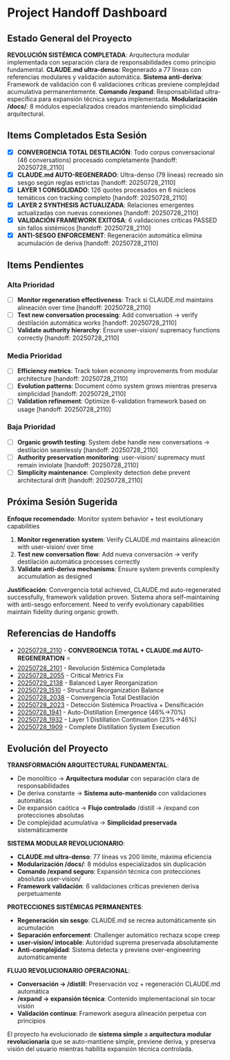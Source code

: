 # Project Handoff Dashboard

## Estado General del Proyecto

**REVOLUCIÓN SISTÉMICA COMPLETADA**: Arquitectura modular implementada con separación clara de responsabilidades como principio fundamental. **CLAUDE.md ultra-denso**: Regenerado a 77 líneas con referencias modulares y validación automática. **Sistema anti-deriva**: Framework de validación con 6 validaciones críticas previene complejidad acumulativa permanentemente. **Comando /expand**: Responsabilidad ultra-específica para expansión técnica segura implementada. **Modularización /docs/**: 8 módulos especializados creados manteniendo simplicidad arquitectural.

## Items Completados Esta Sesión

- [x] **CONVERGENCIA TOTAL DESTILACIÓN**: Todo corpus conversacional (46 conversations) procesado completamente [handoff: 20250728_2110]
- [x] **CLAUDE.md AUTO-REGENERADO**: Ultra-denso (79 líneas) recreado sin sesgo según reglas estrictas [handoff: 20250728_2110]
- [x] **LAYER 1 CONSOLIDADO**: 126 quotes procesados en 6 núcleos temáticos con tracking completo [handoff: 20250728_2110]  
- [x] **LAYER 2 SYNTHESIS ACTUALIZADA**: Relaciones emergentes actualizadas con nuevas conexiones [handoff: 20250728_2110]
- [x] **VALIDACIÓN FRAMEWORK EXITOSA**: 6 validaciones críticas PASSED sin fallos sistémicos [handoff: 20250728_2110]
- [x] **ANTI-SESGO ENFORCEMENT**: Regeneración automática elimina acumulación de deriva [handoff: 20250728_2110]

## Items Pendientes

### Alta Prioridad
- [ ] **Monitor regeneration effectiveness**: Track si CLAUDE.md maintains alineación over time [handoff: 20250728_2110]
- [ ] **Test new conversation processing**: Add conversation → verify destilación automática works [handoff: 20250728_2110]
- [ ] **Validate authority hierarchy**: Ensure user-vision/ supremacy functions correctly [handoff: 20250728_2110]

### Media Prioridad
- [ ] **Efficiency metrics**: Track token economy improvements from modular architecture [handoff: 20250728_2110]
- [ ] **Evolution patterns**: Document cómo system grows mientras preserva simplicidad [handoff: 20250728_2110]
- [ ] **Validation refinement**: Optimize 6-validation framework based on usage [handoff: 20250728_2110]

### Baja Prioridad  
- [ ] **Organic growth testing**: System debe handle new conversations → destilación seamlessly [handoff: 20250728_2110]
- [ ] **Authority preservation monitoring**: user-vision/ supremacy must remain inviolate [handoff: 20250728_2110]
- [ ] **Simplicity maintenance**: Complexity detection debe prevent architectural drift [handoff: 20250728_2110]

## Próxima Sesión Sugerida

**Enfoque recomendado**: Monitor system behavior + test evolutionary capabilities  
1. **Monitor regeneration system**: Verify CLAUDE.md maintains alineación with user-vision/ over time
2. **Test new conversation flow**: Add nueva conversación → verify destilación automática processes correctly
3. **Validate anti-deriva mechanisms**: Ensure system prevents complexity accumulation as designed

**Justificación**: Convergencia total achieved, CLAUDE.md auto-regenerated successfully, framework validation proven. Sistema ahora self-maintaining with anti-sesgo enforcement. Need to verify evolutionary capabilities maintain fidelity during organic growth.

## Referencias de Handoffs

- [20250728_2110](20250728_2110_complete-distillation-convergence-claude-regeneration.md) - **CONVERGENCIA TOTAL + CLAUDE.md AUTO-REGENERATION** ⭐
- [20250728_2101](20250728_2101_systemic-revolution-modular-architecture.md) - Revolución Sistémica Completada
- [20250728_2055](20250728_2055_invalid-metrics-hybrid-detection-fix.md) - Critical Metrics Fix
- [20250729_2138](20250729_2138_balanced-layer-reorganization.md) - Balanced Layer Reorganization
- [20250729_1510](20250729_1510_structural-reorganization-balance.md) - Structural Reorganization Balance  
- [20250728_2038](20250728_2038_complete-distillation-convergence.md) - Convergencia Total Destilación
- [20250728_2023](20250728_2023_systemic-detection-densification.md) - Detección Sistémica Proactiva + Densificación
- [20250728_1941](20250728_1941_auto-distillation-continuation.md) - Auto-Distillation Emergence (46%→70%)
- [20250728_1932](20250728_1932_layer1-distillation-continuation.md) - Layer 1 Distillation Continuation (23%→46%)
- [20250728_1909](20250728_1909_distillation-system-execution.md) - Complete Distillation System Execution

## Evolución del Proyecto

**TRANSFORMACIÓN ARQUITECTURAL FUNDAMENTAL**:
- De monolítico → **Arquitectura modular** con separación clara de responsabilidades
- De deriva constante → **Sistema auto-mantenido** con validaciones automáticas
- De expansión caótica → **Flujo controlado** /distill → /expand con protecciones absolutas
- De complejidad acumulativa → **Simplicidad preservada** sistemáticamente

**SISTEMA MODULAR REVOLUCIONARIO**:
- **CLAUDE.md ultra-denso**: 77 líneas vs 200 límite, máxima eficiencia
- **Modularización /docs/**: 8 módulos especializados sin duplicación
- **Comando /expand seguro**: Expansión técnica con protecciones absolutas user-vision/
- **Framework validación**: 6 validaciones críticas previenen deriva perpetuamente

**PROTECCIONES SISTÉMICAS PERMANENTES**:
- **Regeneración sin sesgo**: CLAUDE.md se recrea automáticamente sin acumulación
- **Separación enforcement**: Challenger automático rechaza scope creep
- **user-vision/ intocable**: Autoridad suprema preservada absolutamente
- **Anti-complejidad**: Sistema detecta y previene over-engineering automáticamente

**FLUJO REVOLUCIONARIO OPERACIONAL**:
- **Conversación → /distill**: Preservación voz + regeneración CLAUDE.md automática
- **/expand → expansión técnica**: Contenido implementacional sin tocar visión  
- **Validación continua**: Framework asegura alineación perpetua con principios

El proyecto ha evolucionado de **sistema simple** a **arquitectura modular revolucionaria** que se auto-mantiene simple, previene deriva, y preserva visión del usuario mientras habilita expansión técnica controlada.